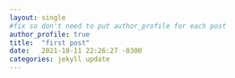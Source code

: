 ```yaml
---
layout: single
#fix so don't need to put author_profile for each post
author_profile: true
title:  "first post"
date:   2021-10-11 22:26:27 -0300
categories: jekyll update
---
```

